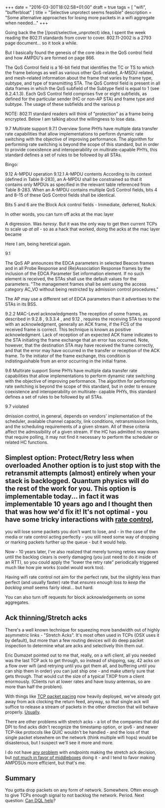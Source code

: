 +++
date = "2016-03-30T18:02:58+01:00"
draft = true
tags = [ "wifi", "bufferbloat" ]
title = "Selective unprotect seems feasible"
description = "Some alternative approaches for losing more packets in a wifi aggregate when needed..."
+++

Going back the the [/post/selective_unprotect) idea, I spent the week
reading the 802.11 standards from cover to cover. 802.11-2002 is a 2793 page document... so it took a while.

But I basically found the genesis of the core idea in the QoS control field
and how AMPDU's are formed on page 866.

The QoS Control field is a 16-bit field that identifies the TC or TS to which the frame belongs as well as various other QoS-related, A-MSDU related, and mesh-related information about the frame that varies by frame type, subtype, and type of transmitting STA. The QoS Control field is present in all data frames in which the QoS subfield of the Subtype field is equal to 1 (see 8.2.4.1.3). Each QoS Control field comprises five or eight subfields, as defined for the particular sender (HC or non-AP STA) and frame type and subtype.  The usage of these subfields and the various p 

NOTE: 802.11 standard readers will think of "protection" as a frame being
encrypted. Below I am talking about the willingness to lose data.


9.7 Multirate support
9.7.1 Overview
Some PHYs have multiple data transfer rate capabilities that allow implementations to perform dynamic rate
switching with the objective of improving performance. The algorithm for performing rate switching is beyond
the scope of this standard, but in order to provide coexistence and interoperability on multirate-capable PHYs,
this standard defines a set of rules to be followed by all STAs.

Bingo:

9.12 A-MPDU operation
9.12.1 A-MPDU contents
According to its context (defined in Table 8-283), an A-MPDU shall be constrained so that it contains only
MPDUs as specified in the relevant table referenced from Table 8-283.
When an A-MPDU contains multiple QoS Control fields, bits 4 and 8–15 of these QoS Control fields shall be
identical.

Bits 5 and 6 are the Block Ack control fields - Immediate, deferred, NoAck.

In other words, you can turn off acks at the mac layer

A digression. Was *heresy*. But it was the only way to get then current
TCPs to scale up *at all* - so as a hack that worked, doing the acks
at the mac layer became

Here I am, being heretical again.

9.1

The QoS AP announces the EDCA parameters in selected Beacon frames and in all Probe Response and (Re)Association Response frames by the inclusion of the EDCA Parameter Set information element.  If no such element is received, the STAs shall use the default values for the parameters.
"The management frames shall be sent using the access category AC_VO without being restricted by admission control procedures."


The AP may use a different set of EDCA parameters than it advertises to the STAs in its BSS.

9.2.2
MAC-Level acknowledgments The reception of some frames, as described in 9.2.8 , 9.3.3.4 , and 9.12 , requires the receiving STA to respond with an acknowledgment, generally an ACK frame, if the FCS of the received frame is correct.  This technique is known as positive acknowledgment.  Lack of reception of an expected ACK frame indicates to the STA initiating the frame exchange that an error has occurred.  Note, however, that the destination STA may have received the frame correctly, and that the error may have occurred in the transfer or reception of the ACK frame.  To the initiator of the frame exchange, this condition is indistinguishable from an error occurring in the initial frame. 

9.6 Multirate support
Some PHYs have multiple data transfer rate capabilities that allow implementations to perform dynamic rate switching with the objective of improving performance.  The algorithm for performing rate switching is beyond the scope of this standard, but in order to ensure coexistence and interoperability on multirate- capable PHYs, this standard defines a set of rules to be followed by all STAs. 

9.7 violated

dmission control, in general, depends on vendors' implementation of the scheduler, available channel capacity, link conditions, retransmission limits, and the scheduling requirements of a given stream.  All of these criteria affect the admissibility of a given stream.  If the HC has admitted no streams that require
polling, it may not find it necessary to perform the scheduler or related HC functions.
 
## Simplest option: Protect/Retry less when overloaded Another option is to just stop with the retransmit attempts (almost) entirely when your stack is backlogged. Quantum physics will do the rest of the work for you. This option is implementable today... in fact it was implementable 10 years ago and I thought then that was how we'd fix it! It's not optimal - you have some tricky interactions with [rate control](/post/minstrel),
you will lose some packets you don't want to lose, and - in the case of
the media or rate control acting perfectly - you still need some way of
dropping or marking packets further up the queue - but it would help.

Now - 10 years later, I've also realized that merely turning retries way
down until the backlog clears is overly damaging (you just need to do it
inside of an RTT), so you could apply the "lower the retry rate"
periodically triggered much like how pie works (codel would work too).

Having wifi rate control not aim for the perfect rate, but the slightly
less than perfect (and usually faster) rate that *ensures enough loss to keep the backlog small* seems fairly ideal... but hard.

You can also turn off requests for block acknowledgements on some aggregates.

## Ack thinning/Stretch acks

There's a well known technique for squeezing more bandwidth out of
highly asymmetric links - "Stretch Acks". It's most often used in TCPs (OSX uses it by
default), but more than a few routing devices will do deep packet
inspection to determine what are acks and selectively thin them out.

Eric Dumazet pointed out to me that, really, on a wifi client, all you
needed was the last TCP ack to get through, so instead of shipping, say, 42 acks
on a flow over wifi (and retrying until you got them all, and buffering
until you can ship them in order) you can just ship one - and make utterly
sure that gets through. That would cut the size of a typical TXOP from a
client enormously. (Clients run at lower rates and have lousy antennas,
so are more than half the problem).

With things like [TCP packet pacing](https://fasterdata.es.net/host-tuning/linux/fair-queuing-scheduler/) now heavily deployed, we've already
got away from ack clocking the return feed, anyway, so that single ack
will suffice to release a stream of packets in the other direction that
will behave properly. [Usually](https://tools.ietf.org/html/rfc2525#page-40).

There are other problems with stretch acks - a lot of the companies that
did DPI to find acks didn't recognize the timestamp option, or ipv6 - and
newer TCP-like protocols like QUIC wouldn't be handled - and the loss of
that single packet elsewhere on the network (think multiple wifi hops)
would be disasterous, but I suspect we'll see it more and more.

I do not have [any problem](https://tools.ietf.org/html/rfc2525) with *endpoints* making the stretch
ack decision, but [not much in favor of middleboxes](https://tools.ietf.org/html/rfc2525) doing it - and I 
tend to favor making AMPDSUs more efficient, but that's me. 

## Summary

You gotta drop packets on any form of network. Somewhere. Often enough
to give TCPs enough signal to not backlog the network. Period. Next
question: [Can DQL help](/post/dql_on_wifi)?
